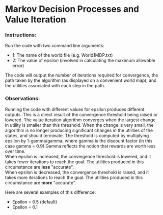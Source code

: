 # Markov Decision Processes and Value Iteration

<h3>Instructions:</h3>
<p>Run the code with two command line arguments:<br>
<ul type="square">
    <li>1: The name of the world file (e.g. World1MDP.txt)</li>
    <li>2: The value of epsilon (involved in calculating the maximum allowable error)</li>
</ul>
The code will output the number of iterations required for convergence, the path taken by the algorithm (as displayed on a convenient world map), and the utilities associated with each step in the path.</p>

<h3>Observations:</h3>
<p>Running the code with different values for epsilon produces different outputs. 
This is a direct result of the convergence threshold being raised or lowered.
The value iteration algorithm converges when the largest change in utility is smaller than this threshold. 
When the change is very small, the algorithm is no longer producing significant changes in the utilities of the states,
and should terminate.
The threshold is computed by multiplying epsilon by 1-gamma/gamma, where gamma is the discount factor (in this case gamma = 0.9) 
Gamma reflects the notion that rewards are worth less over time.<br>
When epsilon is increased, the convergence threshold is lowered, and it takes fewer iterations to reach the goal. 
The utilities produced in this circumstance are <b>less</b> "accurate".<br>
When epsilon is decreased, the convergence threshold is raised, and it takes more iterations to reach the goal.
The utilities produced in this circumstance are <b>more</b> "accurate".</p>
<p>Here are several examples of this difference:</p>
<ul type="square">
    <li>Epsilon = 0.5 (default)</li>
    <li>Epsilon = 0.1</li>
</ul>
